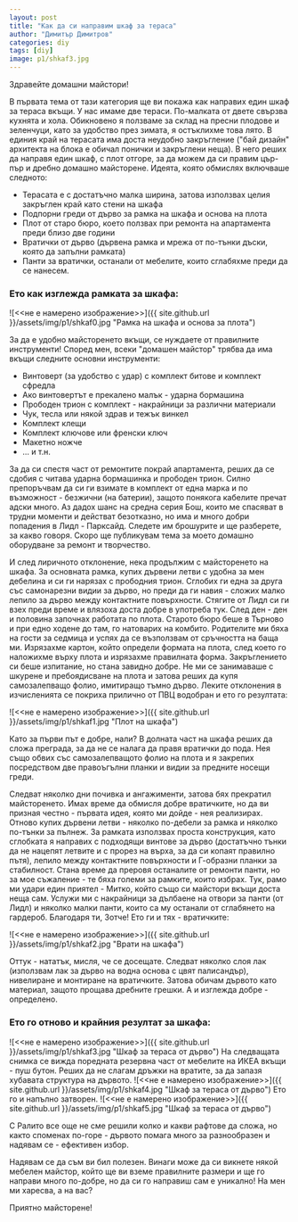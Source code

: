 ```yaml
---
layout: post
title: "Как да си направим шкаф за тераса"
author: "Димитър Димитров"
categories: diy
tags: [diy]
image: p1/shkaf3.jpg
---
```


Здравейте домашни майстори!

В първата тема от тази категория ще ви покажа как направих един шкаф за тераса вкъщи. У нас имаме две тераси. По-малката от двете свързва кухнята и хола. Обикновено я ползваме за склад на пресни плодове и зеленчуци, като за удобство през зимата, я остъклихме това лято. В единия край на терасата има доста неудобно закръгление ("бай дизайн" архитекта на блока е обичал понички и закръглени неща). В него реших да направя един шкаф, с плот отгоре, за да можем да си правим цър-пър и дребно домашно майсторене. Идеята, която обмислях включваше следното:
* Терасата е с достатъчно малка ширина, затова използвах целия закръглен край като стени на шкафа
* Подпорни греди от дърво за рамка на шкафа и основа на плота
* Плот от старо бюро, което ползвах при ремонта на апартамента преди близо две години
* Вратички от дърво (дървена рамка и мрежа от по-тънки дъски, която да запълни рамката)
* Панти за вратички, останали от мебелите, които сглабяхме преди да се нанесем.

### Ето как изглежда рамката за шкафа:
![<<не е намерено изображение>>]({{ site.github.url }}/assets/img/p1/shkaf0.jpg "Рамка на шкафа и основа за плота")

За да е удобно майсторенето вкъщи, се нуждаете от правилните инструменти! Според мен, всеки "домашен майстор" трябва да има вкъщи следните основни инструменти:
* Винтоверт (за удобство с удар) с комплект битове и комплект сфредла
* Ако винтовертът е прекалено малък - ударна бормашина
* Прободен трион с комплект - накрайници за различни материали
* Чук, тесла или някой здрав и тежък винкел
* Комплект клещи
* Комплект ключове или френски ключ
* Макетно ножче
* ... и т.н.

За да си спестя част от ремонтите покрай апартамента, реших да се сдобия с читава ударна бормашинка и прободен трион. Силно препоръчвам да си ги взимате в комплект от една марка и по възможност - безжични (на батерии), защото понякога кабелите пречат адски много. Аз дадох шанс на средна серия Бош, които ме спасяват в трудни моменти и действат безотказно, но има и много добри попадения в Лидл - Парксайд. Следете им брошурите и ще разберете, за какво говоря. Скоро ще публикувам тема за моето домашно оборудване за ремонт и творчество.

И след лиричното отклонение, нека продължим с майсторенето на шкафа. За основната рамка, купих дървени летви с удобна за мен дебелина и си ги нарязах с прободния трион. Сглобих ги една за друга със самонарезни видии за дърво, но преди да ги навия - сложих малко лепило за дърво между контактните повърхности. Стягите от Лидл си ги взех преди време и влязоха доста добре в употреба тук. След ден - ден и половина започнах работата по плота. Старото бюро беше в Търново и при едно ходене до там, го натоварих на комбито. Родителите ми бяха на гости за седмица и успях да се възползвам от сръчността на баща ми. Изрязахме картон, който определи формата на плота, след което го наложихме върху плота и изрязахме правилната форма. Закръглението си беше изпитание, но стана завидно добре. Не ми се занимаваше с шкурене и пребоядисване на плота и затова реших да купя самозалепващо фолио, имитиращо тъмно дърво. Леките отклонения в изчисленията се покриха прилично от ПВЦ водобран и ето го резултата:

![<<не е намерено изображение>>]({{ site.github.url }}/assets/img/p1/shkaf1.jpg "Плот на шкафа")

Като за първи път е добре, нали? В долната част на шкафа реших да сложа преграда, за да не се налага да правя вратички до пода. Нея също обвих със самозалепващото фолио на плота и я закрепих посредством две правоъгълни планки и видии за предните носещи греди.

Следват няколко дни почивка и ангажименти, затова бях прекратил майсторенето. Имах време да обмисля добре вратичките, но да ви призная честно - първата идея, която ми дойде - нея реализирах. Отново купих дървени летви - няколко по-дебели за рамка и няколко по-тънки за пълнеж. За рамката използвах проста конструкция, като сглобката я направих с подходящи винтове за дърво (достатъчно тънки да не нацепят летвите и с прорез на върха, за да си копаят правилно пътя), лепило между контактните повърхности и Г-образни планки за стабилност. Стана време да преровя останалите от ремонти панти, но за мое съжаление - те бяха големи за рамките, които избрах. Тук, рамо ми удари един приятел - Митко, който също си майстори вкъщи доста неща сам. Услужи ми с накрайници за дълбаене на отвори за панти (от Лидл) и няколко малки панти, които са му останали от сглабянето на гардероб. Благодаря ти, Зотче! Ето ги и тях - вратичките:

![<<не е намерено изображение>>]({{ site.github.url }}/assets/img/p1/shkaf2.jpg "Врати на шкафа")

Оттук - нататък, мисля, че се досещате. Следват няколко слоя лак (използвам лак за дърво на водна основа с цвят палисандър), нивелиране и монтиране на вратичките. Затова обичам дървото като материал, защото прощава дребните грешки. А и изглежда добре - определено.

### Ето го отново и крайния резултат за шкафа:
![<<не е намерено изображение>>]({{ site.github.url }}/assets/img/p1/shkaf3.jpg "Шкаф за тераса от дърво")
На следващата снимка се вижда поредната резервна част от мебелите на ИКЕА вкъщи - пуш бутон. Реших да не слагам дръжки на вратите, за да запазя хубавата структура на дървото.
![<<не е намерено изображение>>]({{ site.github.url }}/assets/img/p1/shkaf4.jpg "Шкаф за тераса от дърво")
Ето го и напълно затворен.
![<<не е намерено изображение>>]({{ site.github.url }}/assets/img/p1/shkaf5.jpg "Шкаф за тераса от дърво")

С Ралито все още не сме решили колко и какви рафтове да сложа, но както споменах по-горе - дървото помага много за разнообразен и надявам се - ефективен избор.

Надявам се да съм ви бил полезен. Винаги може да си викнете някой мебелен майстор, който ще ви вземе правилните размери и ще го направи много по-добре, но да си го направиш сам е уникално! На мен ми харесва, а на вас?

Приятно майсторене!